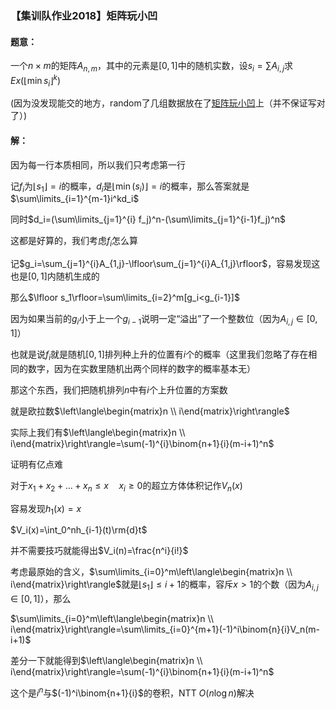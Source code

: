 ### 【集训队作业2018】矩阵玩小凹

$\newcommand{\EulerNumber}[2]{\left\langle\begin{matrix}#1 \\ #2\end{matrix}\right\rangle}$

#### 题意：

一个$n\times m$的矩阵$A_{n,m}$，其中的元素是$[0,1]$中的随机实数，设$s_i=\sum A_{i,j}$求$Ex(\lfloor\min s_i\rfloor^k)$

(因为没发现能交的地方，random了几组数据放在了[矩阵玩小凹](https://www.luogu.com.cn/problem/U155600)上（并不保证写对了）)

#### 解：

因为每一行本质相同，所以我们只考虑第一行

记$f_i$为$\lfloor s_1 \rfloor=i$的概率，$d_i$是$\lfloor\min(s_i)\rfloor=i$的概率，那么答案就是$\sum\limits_{i=1}^{m-1}i^kd_i$

同时$d_i=(\sum\limits_{j=1}^{i} f_j)^n-(\sum\limits_{j=1}^{i-1}f_j)^n$

这都是好算的，我们考虑$f_i$怎么算

记$g_i=\sum_{j=1}^{i}A_{1,j}-\lfloor\sum_{j=1}^{i}A_{1,j}\rfloor$，容易发现这也是$[0,1]$内随机生成的

那么$\lfloor s_1\rfloor=\sum\limits_{i=2}^m[g_i<g_{i-1}]$

因为如果当前的$g_i$小于上一个$g_{i-1}$说明一定“溢出”了一个整数位（因为$A_{i,j}\in[0,1]$）

也就是说$f_i$就是随机$[0,1]$排列种上升的位置有$i$个的概率（这里我们忽略了存在相同的数字，因为在实数里随机出两个同样的数字的概率基本无）

那这个东西，我们把随机排列$n$中有$i$个上升位置的方案数

就是欧拉数$\left\langle\begin{matrix}n \\ i\end{matrix}\right\rangle$

实际上我们有$\left\langle\begin{matrix}n \\ i\end{matrix}\right\rangle=\sum(-1)^{i}\binom{n+1}{i}(m-i+1)^n$

证明有亿点难

对于$x_1+x_2+\dots+x_n \le x \quad x_i \ge 0$的超立方体体积记作$V_n(x)$

容易发现$h_1(x)=x$

$V_i(x)=\int_0^nh_{i-1}(t)\rm{d}t$

并不需要技巧就能得出$V_i(n)=\frac{n^i}{i!}$

考虑最原始的含义，$\sum\limits_{i=0}^m\left\langle\begin{matrix}n \\ i\end{matrix}\right\rangle$就是$\lfloor s_1\rfloor\le i+1$的概率，容斥$x> 1$的个数（因为$A_{i,j}\in[0,1]$），那么

$\sum\limits_{i=0}^m\left\langle\begin{matrix}n \\ i\end{matrix}\right\rangle=\sum\limits_{i=0}^{m+1}(-1)^i\binom{n}{i}V_n(m-i+1)$

差分一下就能得到$\left\langle\begin{matrix}n \\ i\end{matrix}\right\rangle=\sum(-1)^{i}\binom{n+1}{i}(m-i+1)^n$

这个是$i^n$与$(-1)^i\binom{n+1}{i}$的卷积，NTT $O(n\log n)$解决